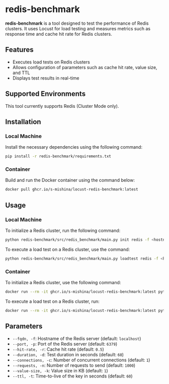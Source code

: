 
# redis-benchmark

**redis-benchmark** is a tool designed to test the performance of Redis clusters. It uses Locust for load testing and measures metrics such as response time and cache hit rate for Redis clusters.

## Features

- Executes load tests on Redis clusters
- Allows configuration of parameters such as cache hit rate, value size, and TTL
- Displays test results in real-time

## Supported Environments

This tool currently supports Redis (Cluster Mode only).

## Installation

### Local Machine

Install the necessary dependencies using the following command:

```sh
pip install -r redis-benchmark/requirements.txt
```

### Container

Build and run the Docker container using the command below:

```sh
docker pull ghcr.io/s-mishina/locust-redis-benchmark:latest
```

## Usage

### Local Machine

To initialize a Redis cluster, run the following command:

```sh
python redis-benchmark/src/redis_benchmark/main.py init redis -f <hostname> -p <port>
```

To execute a load test on a Redis cluster, use the command:

```sh
python redis-benchmark/src/redis_benchmark/main.py loadtest redis -f <hostname> -p <port> -r <hit_rate> -d <duration> -c <connections> -n <requests> -k <value_size> -t <ttl>
```

### Container

To initialize a Redis cluster, use the following command:

```sh
docker run --rm -it ghcr.io/s-mishina/locust-redis-benchmark:latest python redis-benchmark/src/redis_benchmark/main.py init redis -f <hostname> -p <port>
```

To execute a load test on a Redis cluster, run:

```sh
docker run --rm -it ghcr.io/s-mishina/locust-redis-benchmark:latest python redis-benchmark/src/redis_benchmark/main.py loadtest redis -f <hostname> -p <port> -r <hit_rate> -d <duration> -c <connections> -n <requests> -k <value_size> -t <ttl>
```

## Parameters

- `--fqdn, -f`: Hostname of the Redis server (default: `localhost`)
- `--port, -p`: Port of the Redis server (default: `6379`)
- `--hit-rate, -r`: Cache hit rate (default: `0.5`)
- `--duration, -d`: Test duration in seconds (default: `60`)
- `--connections, -c`: Number of concurrent connections (default: `1`)
- `--requests, -n`: Number of requests to send (default: `1000`)
- `--value-size, -k`: Value size in KB (default: `1`)
- `--ttl, -t`: Time-to-live of the key in seconds (default: `60`)
